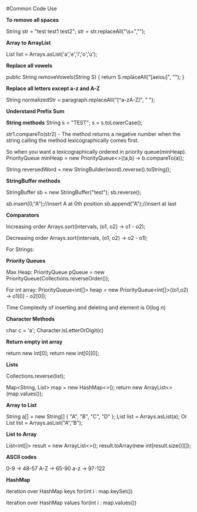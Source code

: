#Common Code Use

**To remove all spaces**

String str = "test test1     test2";
str = str.replaceAll("\\s+","");

**Array to ArrayList**

List<Character> list = Arrays.asList('a','e','i','o','u');

**Replace all vowels**

public String removeVowels(String S) {
    return S.replaceAll("[aeiou]", "");
}

**Replace all letters except a-z and A-Z**

String normalizedStr = paragraph.replaceAll("[^a-zA-Z]", " ");

**Understand Prefix Sum**

**String methods**
String s = "TEST";
s = s.toLowerCase(); 

str1.compareTo(str2) - The method returns a negative number 
when the string calling the method lexicographically comes first.

So when you want a lexicographically ordered in priority queue(minHeap).
PriorityQueue<String> minHeap = new PriorityQueue<>((a,b) -> b.compareTo(a));

String reversedWord = new StringBuilder(word).reverse().toString();

**StringBuffer methods**

StringBuffer sb = new StringBuffer("test");
sb.reverse();

sb.insert(0,"A");//insert A at 0th position
sb.append("A");//insert at last

**Comparators**

Increasing order
Arrays.sort(intervals, (o1, o2) -> o1 - o2);

Decreasing order
Arrays.sort(intervals, (o1, o2) -> o2 - o1);

For Strings:

**Priority Queues**

Max Heap:
PriorityQueue<Integer> pQueue =  new PriorityQueue<Integer>(Collections.reverseOrder());

For int array:
PriorityQueue<int[]> heap = new PriorityQueue<int[]>((o1,o2) -> o1[0] - o2[0]);

Time Complexity of inserting and deleting and element is O(log n)

**Character Methods**

char c = 'a';
Character.isLetterOrDigit(c)

**Return empty int array**

return new int[0];
return new int[0][0];

**Lists**

Collections.reverse(list);

Map<String, List<String>> map = new HashMap<>();
return new ArrayList<>(map.values());

**Array to List**

String a[] = new String[] { "A", "B", "C", "D" }; 
List<String> list = Arrays.asList(a); 
Or List<String> list = Arrays.asList("A","B");

**List to Array**

List<int[]> result = new ArrayList<>();
result.toArray(new int[result.size()][]);

**ASCII codes**

0-9 -> 48-57
A-Z -> 65-90
a-z -> 97-122

**HashMap**

iteration over HashMap keys
for(int i : map.keySet())

iteration over HashMap values
for(int i : map.values())
